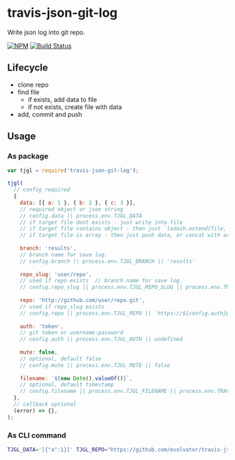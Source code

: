 # travis-json-git-log

Write json log into git repo.

[![NPM](https://img.shields.io/npm/v/travis-json-git-log.svg)](https://www.npmjs.com/package/travis-json-git-log)
[![Build Status](https://travis-ci.org/evolvator/travis-json-git-log.svg?branch=master)](https://travis-ci.org/evolvator/travis-json-git-log)

## Lifecycle

- clone repo
- find file
  - if exists, add data to file
  - if not exists, create file with data
- add, commit and push

## Usage

### As package

```js
var tjgl = require('travis-json-git-log');

tjgl(
  // config required
  {
    data: [{ a: 1 }, { b: 2 }, { c: 3 }],
    // required object or json string
    // config.data || process.env.TJGL_DATA
    // if target file dont exists - just write into file
    // if target file contains object - then just `lodash.extend(file, data)`
    // if target file is array - then just push data, or concat with array-data
    
    branch: 'results',
    // branch name for save log.
    // config.branch || process.env.TJGL_BRANCH || 'results'
    
    repo_slug: 'user/repo',
    // used if repo exists  // branch name for save log.
    // config.repo_slug || process.env.TJGL_REPO_SLUG || process.env.TRAVIS_REPO_SLUG || undefined
    
    repo: 'http://github.com/user/repo.git',
    // used if repo_slug exists
    // config.repo || process.env.TJGL_REPO || `https://${config.auth}@github.com/${config.repo_slug}.git` || undefined
    
    auth: 'token',
    // git token or username:password
    // config.auth || process.env.TJGL_AUTH || undefined
    
    mute: false,
    // optional, default false
    // config.mute || process.env.TJGL_MUTE || false
    
    filename: `${new Date().valueOf()}`,
    // optional, default timestamp
    // config.filename || process.env.TJGL_FILENAME || process.env.TRAVIS_BUILD_ID || new Date().valueOf()
  },
  // callback optional
  (error) => {},
);
```

### As CLI command

```sh
TJGL_DATA='[{"a":1}]' TJGL_REPO="https://github.com/evolvator/travis-json-git-log.git" node ./node_modules/travis-json-git-log
```
